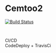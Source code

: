 # Cemtoo2

[![Build Status](https://app.travis-ci.com/postwoong/Cemtoo2.svg?branch=master)](https://app.travis-ci.com/postwoong/Cemtoo2)

<br/>

CI/CD <br/>
CodeDeploy + TravisCi 
